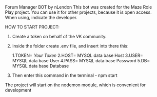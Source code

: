 Forum Manager BOT by nLendon
This bot was created for the Maze Role Play project. You can use it for other projects, because it is open access. When using, indicate the developer.

HOW TO START PROJECT:

1. Create a token on behalf of the VK community.
2. Inside the folder create .env file, and insert into there this:

    1.TOKEN= *Your Token*
    2.HOST= MYSQL data base Host
    3.USER= MYSQL data base User
    4.PASS= MYSQL data base Password
    5.DB= MYSQL data base Database

3. Then enter this command in the terminal - npm start

The project will start on the nodemon module, which is convenient for development
